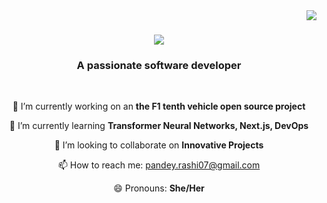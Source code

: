 <img align="right" src="https://visitor-badge.laobi.icu/badge?page_id=rashipandey.rashipandey" />

<h1 align="center">
  <img src="https://readme-typing-svg.herokuapp.com/?font=Righteous&size=35&center=true&vCenter=true&width=500&height=70&duration=4000&lines=Hi+There!+👋;+I'm+Rashi+Pandey!;" />
</h1>

<h3 align="center">A passionate software developer</h3>

<br/>

<div align="center">

 🔭 I’m currently working on an **the F1 tenth vehicle open source project**
 
 🌱 I’m currently learning **Transformer Neural Networks, Next.js, DevOps**
 
 👯 I’m looking to collaborate on **Innovative Projects**

 📫 How to reach me: pandey.rashi07@gmail.com
 
 😄 Pronouns: **She/Her**
 
 <!---⚡ Fun fact:-->
</div>
